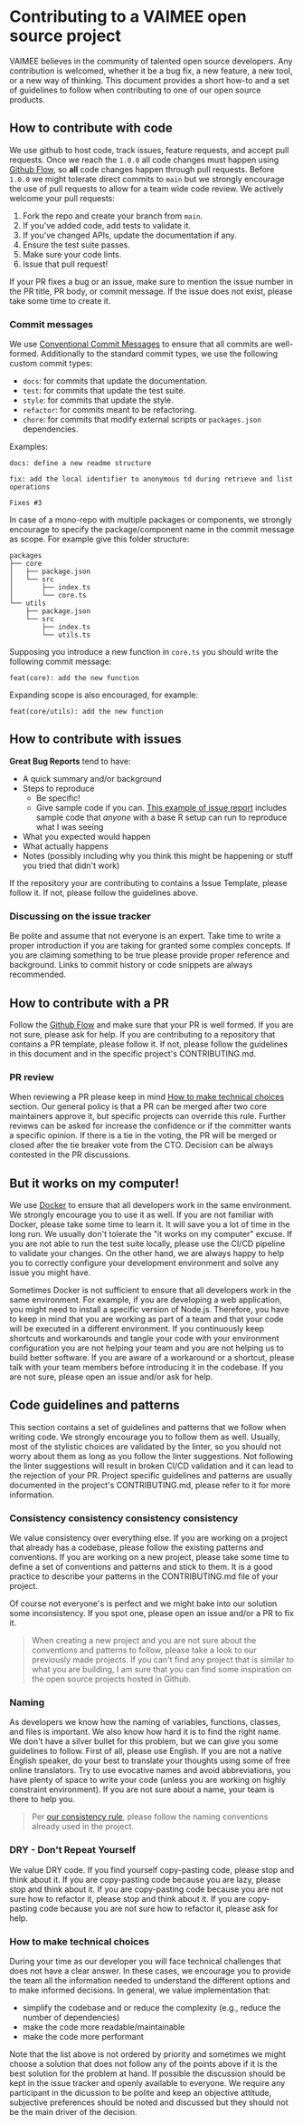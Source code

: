 # Contributing to a VAIMEE open source project

VAIMEE believes in the community of talented open source developers. Any contribution is welcomed, whether it be a bug fix, a new feature, a new tool, or a new way of thinking. This document provides a short how-to and a set of guidelines to follow when contributing to one of our open source products.

## How to contribute with code
We use github to host code, track issues, feature requests, and accept pull requests. Once we reach the `1.0.0` all code changes must happen using [Github Flow](https://docs.github.com/en/get-started/quickstart/github-flow), so **all** code changes happen through pull requests. Before `1.0.0` we might tolerate direct commits to `main` but we strongly encourage the use of pull requests to allow for a team wide code review.
We actively welcome your pull requests:

1. Fork the repo and create your branch from `main`.
2. If you've added code, add tests to validate it.
3. If you've changed APIs, update the documentation if any.
4. Ensure the test suite passes.
5. Make sure your code lints.
6. Issue that pull request!

If your PR fixes a bug or an issue, make sure to mention the issue number in the PR title, PR body, or commit message. If the issue does not exist, please take some time to create it.

### Commit messages

We use [Conventional Commit Messages](https://www.conventionalcommits.org/en/v1.0.0/#specification) to ensure that all commits are well-formed. Additionally to the standard commit types, we use the following custom commit types:
- `docs`: for commits that update the documentation.
- `test`: for commits that update the test suite.
- `style`: for commits that update the style.
- `refactor`: for commits meant to be refactoring.
- `chore`: for commits that modify external scripts or `packages.json` dependencies.

Examples:
```
docs: define a new readme structure
```
```
fix: add the local identifier to anonymous td during retrieve and list operations
    
Fixes #3
```

In case of a mono-repo with multiple packages or components, we strongly encourage to specify the package/component name in the commit message as scope. For example give this folder structure:
```
packages
├── core
│   ├── package.json
│   └── src
│       ├── index.ts
│       └── core.ts
└── utils
    ├── package.json
    └── src
        ├── index.ts
        └── utils.ts
```

Supposing you introduce a new function in `core.ts` you should write the following commit message:
```
feat(core): add the new function
```
Expanding scope is also encouraged, for example:
```
feat(core/utils): add the new function
```


## How to contribute with issues
**Great Bug Reports** tend to have:

- A quick summary and/or background
- Steps to reproduce
  - Be specific!
  - Give sample code if you can. [This example of issue report](http://stackoverflow.com/q/12488905/180626) includes sample code that *anyone* with a base R setup can run to reproduce what I was seeing
- What you expected would happen
- What actually happens
- Notes (possibly including why you think this might be happening or stuff you tried that didn't work)

If the repository your are contributing to contains a Issue Template, please follow it. If not, please follow the guidelines above. 

### Discussing on the issue tracker

Be polite and assume that not everyone is an expert. Take time to write a proper introduction if you are taking for granted some complex concepts. If you are claiming something to be true please provide proper reference and background. Links to commit history or code snippets are always recommended.

## How to contribute with a PR

Follow the [Github Flow](https://docs.github.com/en/get-started/quickstart/github-flow) and make sure that your PR is well formed. If you are not sure, please ask for help. If you are contributing to a repository that contains a PR template, please follow it. If not, please follow the guidelines in this document and in the specific project's CONTRIBUTING.md. 

### PR review
When reviewing a PR please keep in mind [How to make technical choices](#how-to-make-technical-choices) section. Our general policy is that a PR can be merged after two core maintainers approve it, but specific projects can override this rule. Further reviews can be asked for increase the confidence or if the committer wants a specific opinion. If there is a tie in the voting, the PR will be merged or closed after the tie breaker vote from the CTO. Decision can be always contested in the PR discussions. 




## But it works on my computer!

We use [Docker](https://www.docker.com/) to ensure that all developers work in the same environment. We strongly encourage you to use it as well. If you are not familiar with Docker, please take some time to learn it. It will save you a lot of time in the long run. We usually don't tolerate the "it works on my computer" excuse. If you are not able to run the test suite locally, please use the CI/CD pipeline to validate your changes. On the other hand, we are always happy to help you to correctly configure your development environment and solve any issue you might have.

Sometimes Docker is not sufficient to ensure that all developers work in the same environment. For example, if you are developing a web application, you might need to install a specific version of Node.js. Therefore, you have to keep in mind that you are working as part of a team and that your code will be executed in a different environment. If you continuously keep shortcuts and workarounds and tangle your code with your environment configuration you are not helping your team and you are not helping us to build better software. If you are aware of a workaround or a shortcut, please talk with your team members before introducing it in the codebase. If you are not sure, please open an issue and/or ask for help.

## Code guidelines and patterns

This section contains a set of guidelines and patterns that we follow when writing code. We strongly encourage you to follow them as well. Usually, most of the stylistic choices are validated by the linter, so you should not worry about them as long as you follow the linter suggestions. Not following the linter suggestions will result in broken CI/CD validation and it can lead to the rejection of your PR. Project specific guidelines and patterns are usually documented in the project's CONTRIBUTING.md, please refer to it for more information. 

### Consistency consistency consistency consistency

We value consistency over everything else. If you are working on a project that already has a codebase, please follow the existing patterns and conventions. If you are working on a new project, please take some time to define a set of conventions and patterns and stick to them. It is a good practice to describe your patterns in the CONTRIBUTING.md file of your project.

Of course not everyone's is perfect and we might bake into our solution some inconsistency. If you spot one, please open an issue and/or a PR to fix it.

> [!NOTE]: TIP
> When creating a new project and you are not sure about the conventions and patterns to follow, please take a look to our previously made projects. If you can't find any project that is similar to what you are building, I am sure that you can find some inspiration on the open source projects hosted in Github. 

### Naming

As developers we know how the naming of variables, functions, classes, and files is important. We also know how hard it is to find the right name. We don't have a silver bullet for this problem, but we can give you some guidelines to follow. First of all, please use English. If you are not a native English speaker, do your best to translate your thoughts using some of free online translators. Try to use evocative names and avoid abbreviations, you have plenty of space to write your code (unless you are working on highly constraint environment). If you are not sure about a name, your team is there to help you. 

> [!WARNING]: TIP
> Per [our consistency rule](#consistency-consistency-consistency-consistency), please follow the naming conventions already used in the project. 

### DRY - Don't Repeat Yourself

We value DRY code. If you find yourself copy-pasting code, please stop and think about it. If you are copy-pasting code because you are lazy, please stop and think about it. If you are copy-pasting code because you are not sure how to refactor it, please stop and think about it. If you are copy-pasting code because you are not sure how to refactor it, please ask for help. 

### How to make technical choices

During your time as our developer you will face technical challenges that does not have a clear answer. In these cases, we encourage you to provide the team all the information needed to understand the different options and to make informed decisions. In general, we value implementation that:
- simplify the codebase and or reduce the complexity (e.g., reduce the number of dependencies)
- make the code more readable/maintainable
- make the code more performant

Note that the list above is not ordered by priority and sometimes we might choose a solution that does not follow any of the points above if it is the best solution for the problem at hand. If possible the discussion should be kept in the issue tracker and openly available to everyone. We require any participant in the dicussion to be polite and keep an objective attitude, subjective preferences should be noted and discussed but they should not be the main driver of the decision.

